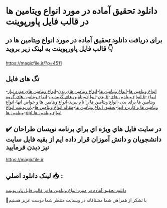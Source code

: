 # دانلود تحقیق آماده در مورد انواع ویتامین ها در قالب فایل پاورپوینت

## برای دریافت دانلود تحقیق آماده در مورد انواع ویتامین ها در قالب فایل پاورپوینت به لینک زیر بروید 👇

https://magicfile.ir/?p=4511

## تگ های فایل

-[انواع ويتامين ها](https://magicfile.ir/product/%d8%aa%d8%ad%d9%82%db%8c%d9%82-%d8%a2%d9%85%d8%a7%d8%af%d9%87-%d8%a7%d9%86%d9%88%d8%a7%d8%b9-%d9%88%db%8c%d8%aa%d8%a7%d9%85%db%8c%d9%86-%d9%87%d8%a7-%d8%af%d8%b1-%d9%be%d8%a7%d9%88%d8%b1%d9%be%d9%88%db%8c%d9%86%d8%aa/)-[انواع ویتامین ها](https://magicfile.ir/product/%d8%aa%d8%ad%d9%82%db%8c%d9%82-%d8%a2%d9%85%d8%a7%d8%af%d9%87-%d8%a7%d9%86%d9%88%d8%a7%d8%b9-%d9%88%db%8c%d8%aa%d8%a7%d9%85%db%8c%d9%86-%d9%87%d8%a7-%d8%af%d8%b1-%d9%be%d8%a7%d9%88%d8%b1%d9%be%d9%88%db%8c%d9%86%d8%aa/)-[انواع ویتامین های بدن](https://magicfile.ir/product/%d8%aa%d8%ad%d9%82%db%8c%d9%82-%d8%a2%d9%85%d8%a7%d8%af%d9%87-%d8%a7%d9%86%d9%88%d8%a7%d8%b9-%d9%88%db%8c%d8%aa%d8%a7%d9%85%db%8c%d9%86-%d9%87%d8%a7-%d8%af%d8%b1-%d9%be%d8%a7%d9%88%d8%b1%d9%be%d9%88%db%8c%d9%86%d8%aa/)-[انواع ویتامین های مورد نیاز بدن](https://magicfile.ir/product/%d8%aa%d8%ad%d9%82%db%8c%d9%82-%d8%a2%d9%85%d8%a7%d8%af%d9%87-%d8%a7%d9%86%d9%88%d8%a7%d8%b9-%d9%88%db%8c%d8%aa%d8%a7%d9%85%db%8c%d9%86-%d9%87%d8%a7-%d8%af%d8%b1-%d9%be%d8%a7%d9%88%d8%b1%d9%be%d9%88%db%8c%d9%86%d8%aa/)-[انواع ویتامین های گروه ب](https://magicfile.ir/product/%d8%aa%d8%ad%d9%82%db%8c%d9%82-%d8%a2%d9%85%d8%a7%d8%af%d9%87-%d8%a7%d9%86%d9%88%d8%a7%d8%b9-%d9%88%db%8c%d8%aa%d8%a7%d9%85%db%8c%d9%86-%d9%87%d8%a7-%d8%af%d8%b1-%d9%be%d8%a7%d9%88%d8%b1%d9%be%d9%88%db%8c%d9%86%d8%aa/)-[انواع ویتامین های گروه b](https://magicfile.ir/product/%d8%aa%d8%ad%d9%82%db%8c%d9%82-%d8%a2%d9%85%d8%a7%d8%af%d9%87-%d8%a7%d9%86%d9%88%d8%a7%d8%b9-%d9%88%db%8c%d8%aa%d8%a7%d9%85%db%8c%d9%86-%d9%87%d8%a7-%d8%af%d8%b1-%d9%be%d8%a7%d9%88%d8%b1%d9%be%d9%88%db%8c%d9%86%d8%aa/)-[انواع ویتامین های b](https://magicfile.ir/product/%d8%aa%d8%ad%d9%82%db%8c%d9%82-%d8%a2%d9%85%d8%a7%d8%af%d9%87-%d8%a7%d9%86%d9%88%d8%a7%d8%b9-%d9%88%db%8c%d8%aa%d8%a7%d9%85%db%8c%d9%86-%d9%87%d8%a7-%d8%af%d8%b1-%d9%be%d8%a7%d9%88%d8%b1%d9%be%d9%88%db%8c%d9%86%d8%aa/)-[انواع ویتامین ها برای بدن](https://magicfile.ir/product/%d8%aa%d8%ad%d9%82%db%8c%d9%82-%d8%a2%d9%85%d8%a7%d8%af%d9%87-%d8%a7%d9%86%d9%88%d8%a7%d8%b9-%d9%88%db%8c%d8%aa%d8%a7%d9%85%db%8c%d9%86-%d9%87%d8%a7-%d8%af%d8%b1-%d9%be%d8%a7%d9%88%d8%b1%d9%be%d9%88%db%8c%d9%86%d8%aa/)-[انواع ویتامین ها را نام ببرید](https://magicfile.ir/product/%d8%aa%d8%ad%d9%82%db%8c%d9%82-%d8%a2%d9%85%d8%a7%d8%af%d9%87-%d8%a7%d9%86%d9%88%d8%a7%d8%b9-%d9%88%db%8c%d8%aa%d8%a7%d9%85%db%8c%d9%86-%d9%87%d8%a7-%d8%af%d8%b1-%d9%be%d8%a7%d9%88%d8%b1%d9%be%d9%88%db%8c%d9%86%d8%aa/)-[انواع ویتامین ها و خواص آنها](https://magicfile.ir/product/%d8%aa%d8%ad%d9%82%db%8c%d9%82-%d8%a2%d9%85%d8%a7%d8%af%d9%87-%d8%a7%d9%86%d9%88%d8%a7%d8%b9-%d9%88%db%8c%d8%aa%d8%a7%d9%85%db%8c%d9%86-%d9%87%d8%a7-%d8%af%d8%b1-%d9%be%d8%a7%d9%88%d8%b1%d9%be%d9%88%db%8c%d9%86%d8%aa/)-[انواع ویتامین ها و کاربرد انها](https://magicfile.ir/product/%d8%aa%d8%ad%d9%82%db%8c%d9%82-%d8%a2%d9%85%d8%a7%d8%af%d9%87-%d8%a7%d9%86%d9%88%d8%a7%d8%b9-%d9%88%db%8c%d8%aa%d8%a7%d9%85%db%8c%d9%86-%d9%87%d8%a7-%d8%af%d8%b1-%d9%be%d8%a7%d9%88%d8%b1%d9%be%d9%88%db%8c%d9%86%d8%aa/)-[تحقیق انواع ویتامین ها](https://magicfile.ir/product/%d8%aa%d8%ad%d9%82%db%8c%d9%82-%d8%a2%d9%85%d8%a7%d8%af%d9%87-%d8%a7%d9%86%d9%88%d8%a7%d8%b9-%d9%88%db%8c%d8%aa%d8%a7%d9%85%db%8c%d9%86-%d9%87%d8%a7-%d8%af%d8%b1-%d9%be%d8%a7%d9%88%d8%b1%d9%be%d9%88%db%8c%d9%86%d8%aa/)-[مقاله انواع ویتامین ها](https://magicfile.ir/product/%d8%aa%d8%ad%d9%82%db%8c%d9%82-%d8%a2%d9%85%d8%a7%d8%af%d9%87-%d8%a7%d9%86%d9%88%d8%a7%d8%b9-%d9%88%db%8c%d8%aa%d8%a7%d9%85%db%8c%d9%86-%d9%87%d8%a7-%d8%af%d8%b1-%d9%be%d8%a7%d9%88%d8%b1%d9%be%d9%88%db%8c%d9%86%d8%aa/)-[پاورپوینت انواع ویتامین ها](https://magicfile.ir/product/%d8%aa%d8%ad%d9%82%db%8c%d9%82-%d8%a2%d9%85%d8%a7%d8%af%d9%87-%d8%a7%d9%86%d9%88%d8%a7%d8%b9-%d9%88%db%8c%d8%aa%d8%a7%d9%85%db%8c%d9%86-%d9%87%d8%a7-%d8%af%d8%b1-%d9%be%d8%a7%d9%88%d8%b1%d9%be%d9%88%db%8c%d9%86%d8%aa/)-[ppt انواع ویتامین ها](https://magicfile.ir/product/%d8%aa%d8%ad%d9%82%db%8c%d9%82-%d8%a2%d9%85%d8%a7%d8%af%d9%87-%d8%a7%d9%86%d9%88%d8%a7%d8%b9-%d9%88%db%8c%d8%aa%d8%a7%d9%85%db%8c%d9%86-%d9%87%d8%a7-%d8%af%d8%b1-%d9%be%d8%a7%d9%88%d8%b1%d9%be%d9%88%db%8c%d9%86%d8%aa/)

## ✔️ در سايت فايل هاي ويژه اي براي برنامه نويسان طراحان دانشجويان و دانش آموزان قرار داده ايم از بقيه فايل سايت نيز ديدن فرماييد

https://magicfile.ir


## لينک دانلود اصلي 📥 :

[دانلود تحقیق آماده در مورد انواع ویتامین ها در قالب فایل پاورپوینت](https://magicfile.ir/product/%d8%aa%d8%ad%d9%82%db%8c%d9%82-%d8%a2%d9%85%d8%a7%d8%af%d9%87-%d8%a7%d9%86%d9%88%d8%a7%d8%b9-%d9%88%db%8c%d8%aa%d8%a7%d9%85%db%8c%d9%86-%d9%87%d8%a7-%d8%af%d8%b1-%d9%be%d8%a7%d9%88%d8%b1%d9%be%d9%88%db%8c%d9%86%d8%aa/) 


🙏با تشکر از همراهي شما مشتاقانه در وبسایت منتظر شما دوست عزیز هستیم


